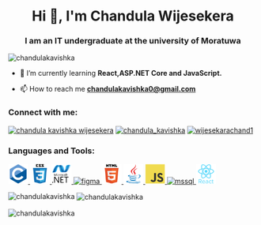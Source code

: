 <h1 align="center">Hi 👋, I'm Chandula Wijesekera</h1>
<h3 align="center">I am an IT undergraduate at the university of Moratuwa</h3>


<p align="left"> <img src="https://komarev.com/ghpvc/?username=chandulakavishka&label=Profile%20views&color=0e75b6&style=flat" alt="chandulakavishka" /> </p>

- 🌱 I’m currently learning **React,ASP.NET Core and JavaScript.**

- 📫 How to reach me **chandulakavishka0@gmail.com**

<h3 align="left">Connect with me:</h3>
<p align="left">
<a href="https://linkedin.com/in/chandula kavishka wijesekera" target="blank"><img align="center" src="https://raw.githubusercontent.com/rahuldkjain/github-profile-readme-generator/master/src/images/icons/Social/linked-in-alt.svg" alt="chandula kavishka wijesekera" height="30" width="40" /></a>
<a href="https://instagram.com/chandula_kavishka" target="blank"><img align="center" src="https://raw.githubusercontent.com/rahuldkjain/github-profile-readme-generator/master/src/images/icons/Social/instagram.svg" alt="chandula_kavishka" height="30" width="40" /></a>
<a href="https://www.hackerrank.com/wijesekarachand1" target="blank"><img align="center" src="https://raw.githubusercontent.com/rahuldkjain/github-profile-readme-generator/master/src/images/icons/Social/hackerrank.svg" alt="wijesekarachand1" height="30" width="40" /></a>
</p>

<h3 align="left">Languages and Tools:</h3>
<p align="left"> <a href="https://www.cprogramming.com/" target="_blank" rel="noreferrer"> <img src="https://raw.githubusercontent.com/devicons/devicon/master/icons/c/c-original.svg" alt="c" width="40" height="40"/> </a> <a href="https://www.w3schools.com/css/" target="_blank" rel="noreferrer"> <img src="https://raw.githubusercontent.com/devicons/devicon/master/icons/css3/css3-original-wordmark.svg" alt="css3" width="40" height="40"/> </a> <a href="https://dotnet.microsoft.com/" target="_blank" rel="noreferrer"> <img src="https://raw.githubusercontent.com/devicons/devicon/master/icons/dot-net/dot-net-original-wordmark.svg" alt="dotnet" width="40" height="40"/> </a> <a href="https://www.figma.com/" target="_blank" rel="noreferrer"> <img src="https://www.vectorlogo.zone/logos/figma/figma-icon.svg" alt="figma" width="40" height="40"/> </a> <a href="https://www.w3.org/html/" target="_blank" rel="noreferrer"> <img src="https://raw.githubusercontent.com/devicons/devicon/master/icons/html5/html5-original-wordmark.svg" alt="html5" width="40" height="40"/> </a> <a href="https://www.java.com" target="_blank" rel="noreferrer"> <img src="https://raw.githubusercontent.com/devicons/devicon/master/icons/java/java-original.svg" alt="java" width="40" height="40"/> </a> <a href="https://developer.mozilla.org/en-US/docs/Web/JavaScript" target="_blank" rel="noreferrer"> <img src="https://raw.githubusercontent.com/devicons/devicon/master/icons/javascript/javascript-original.svg" alt="javascript" width="40" height="40"/> </a> <a href="https://www.microsoft.com/en-us/sql-server" target="_blank" rel="noreferrer"> <img src="https://www.svgrepo.com/show/303229/microsoft-sql-server-logo.svg" alt="mssql" width="40" height="40"/> </a> <a href="https://reactjs.org/" target="_blank" rel="noreferrer"> <img src="https://raw.githubusercontent.com/devicons/devicon/master/icons/react/react-original-wordmark.svg" alt="react" width="40" height="40"/> </a> </p>

<p><img align="left" src="https://github-readme-stats.vercel.app/api/top-langs?username=chandulakavishka&show_icons=true&locale=en&layout=compact" alt="chandulakavishka" /></p>

<p>&nbsp;<img align="center" src="https://github-readme-stats.vercel.app/api?username=chandulakavishka&show_icons=true&locale=en" alt="chandulakavishka" /></p>

<p><img align="center" src="https://github-readme-streak-stats.herokuapp.com/?user=chandulakavishka&" alt="chandulakavishka" /></p>
